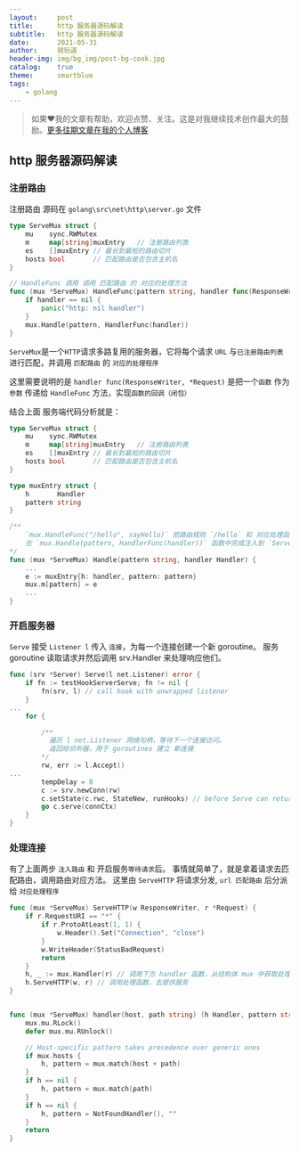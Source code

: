 ```yaml
---
layout:     post
title:      http 服务器源码解读
subtitle:   http 服务器源码解读
date:       2021-05-31
author:     锐玩道
header-img: img/bg_img/post-bg-cook.jpg
catalog:    true
theme:      smartblue
tags:
    - golang
---
```


> 如果❤️我的文章有帮助，欢迎点赞、关注。这是对我继续技术创作最大的鼓励。[更多往期文章在我的个人博客](https://coderdao.github.io/)

## http 服务器源码解读

### 注册路由
注册路由 源码在 `golang\src\net\http\server.go` 文件

```go
type ServeMux struct {
	mu    sync.RWMutex
	m     map[string]muxEntry   // 注册路由列表
	es    []muxEntry // 最长到最短的路由切片
	hosts bool       // 匹配路由是否包含主机名
}

// HandleFunc 调用 调用 匹配路由 的 对应的处理方法
func (mux *ServeMux) HandleFunc(pattern string, handler func(ResponseWriter, *Request)) {
	if handler == nil {
		panic("http: nil handler")
	}
	mux.Handle(pattern, HandlerFunc(handler))
}
```
`ServeMux`是一个`HTTP`请求多路复用的服务器，它将每个请求 `URL` 与`已注册路由列表`进行匹配，并调用 `匹配路由` 的 `对应的处理程序`

这里需要说明的是 `handler func(ResponseWriter, *Request)` 是把一个`函数` 作为 `参数` 传递给 `HandleFunc` 方法，实现`函数的回调（闭包）`

结合上面 服务端代码分析就是：
```go
type ServeMux struct {
	mu    sync.RWMutex
	m     map[string]muxEntry   // 注册路由列表
	es    []muxEntry // 最长到最短的路由切片
	hosts bool       // 匹配路由是否包含主机名
}

type muxEntry struct {
	h       Handler
	pattern string
}

/**
    `mux.HandleFunc("/hello", sayHello)` 把路由规则 `/hello` 和 对应处理函数 `sayHello`，
    在 `mux.Handle(pattern, HandlerFunc(handler))` 函数中完成注入到 `ServeMux` 结构体
*/
func (mux *ServeMux) Handle(pattern string, handler Handler) {
	...
	e := muxEntry{h: handler, pattern: pattern}
	mux.m[pattern] = e
    ...
}
```

### 开启服务器
`Serve` 接受 `Listener l` 传入 `连接`，为每一个连接创建一个新 goroutine。 服务 goroutine 读取请求并然后调用 srv.Handler 来处理响应他们。
```go
func (srv *Server) Serve(l net.Listener) error {
	if fn := testHookServerServe; fn != nil {
		fn(srv, l) // call hook with unwrapped listener
	}
...
	for {

        /**
          遍历 l net.Listener 网络句柄，等待下一个连接访问。
          返回给侦听器，用于 goroutines 建立 新连接
        */
		rw, err := l.Accept()
...		
		tempDelay = 0
		c := srv.newConn(rw)
		c.setState(c.rwc, StateNew, runHooks) // before Serve can return
		go c.serve(connCtx)
	}
}
```

### 处理连接
有了上面两步 `注入路由` 和 开启服务`等待请求`后。
事情就简单了，就是拿着请求去匹配路由，调用路由对应方法。
这里由 `ServeHTTP` 将请求分发, `url 匹配路由` 后分派给 `对应处理程序`
```go
func (mux *ServeMux) ServeHTTP(w ResponseWriter, r *Request) {
	if r.RequestURI == "*" {
		if r.ProtoAtLeast(1, 1) {
			w.Header().Set("Connection", "close")
		}
		w.WriteHeader(StatusBadRequest)
		return
	}
	h, _ := mux.Handler(r) // 调用下方 handler 函数，从结构体 mux 中获取处理函数
	h.ServeHTTP(w, r) // 调用处理函数，去提供服务
}


func (mux *ServeMux) handler(host, path string) (h Handler, pattern string) {
	mux.mu.RLock()
	defer mux.mu.RUnlock()

	// Host-specific pattern takes precedence over generic ones
	if mux.hosts {
		h, pattern = mux.match(host + path)
	}
	if h == nil {
		h, pattern = mux.match(path)
	}
	if h == nil {
		h, pattern = NotFoundHandler(), ""
	}
	return
}
```